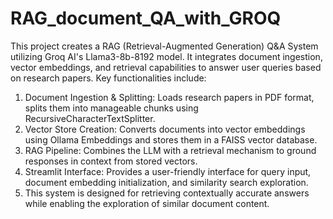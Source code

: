 # RAG_document_QA_with_GROQ

This project creates a RAG (Retrieval-Augmented Generation) Q&A System utilizing Groq AI's Llama3-8b-8192 model. It integrates document ingestion, vector embeddings, and retrieval capabilities to answer user queries based on research papers. Key functionalities include:

1) Document Ingestion & Splitting: Loads research papers in PDF format, splits them into manageable chunks using RecursiveCharacterTextSplitter.
2) Vector Store Creation: Converts documents into vector embeddings using Ollama Embeddings and stores them in a FAISS vector database.
3) RAG Pipeline: Combines the LLM with a retrieval mechanism to ground responses in context from stored vectors.
4) Streamlit Interface: Provides a user-friendly interface for query input, document embedding initialization, and similarity search exploration.
5) This system is designed for retrieving contextually accurate answers while enabling the exploration of similar document content.







